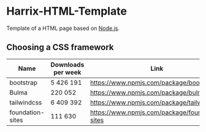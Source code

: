 # Harrix-HTML-Template

Template of a HTML page based on [Node.js](https://nodejs.org/en/).

## Choosing a CSS framework

| Name             | Downloads per week | Link                                             |
| ---------------- | ------------------ | ------------------------------------------------ |
| bootstrap        | 5 426 191          | <https://www.npmjs.com/package/bootstrap>        |
| Bulma            | 220 052            | <https://www.npmjs.com/package/bulma>            |
| tailwindcss      | 6 409 392          | <https://www.npmjs.com/package/tailwindcss>      |
| foundation-sites | 111 630            | <https://www.npmjs.com/package/foundation-sites> |
